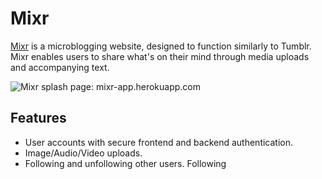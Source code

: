 # Mixr

[Mixr][mixr] is a microblogging website, designed to function similarly to Tumblr. Mixr enables users to share what's on their mind through media uploads and accompanying text.


![Mixr splash page: mixr-app.herokuapp.com][splash page]

## Features

- User accounts with secure frontend and backend authentication.
- Image/Audio/Video uploads.
- Following and unfollowing other users.
  Following





[mixr]: http://mixr-app.herokuapp.com/
[splash page]: ./docs/images/splash.png
[sample content]: ./docs/images/sample.png
